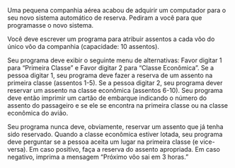 Uma pequena companhia aérea acabou de adquirir um computador para o seu novo sistema automático de reserva. Pediram a você para que programasse o novo sistema.

Você deve escrever um programa para atribuir assentos a cada vôo do único vôo da companhia (capacidade: 10 assentos).

Seu programa deve exibir o seguinte menu de alternativas: Favor digitar 1 para “Primeira Classe” e Favor digitar 2 para “Classe Econômica”. Se a pessoa digitar 1, seu programa deve fazer a reserva de um assento na primeira classe (assentos 1-5). Se a pessoa digitar 2, seu programa dever reservar um assento na classe econômica (assentos 6-10). Seu programa deve então imprimir um cartão de embarque indicando o número do assento do passageiro e se ele se encontra na primeira classe ou na classe econômica do avião.

Seu programa nunca deve, obviamente, reservar um assento que já tenha sido reservado. Quando a classe econômica estiver lotada, seu programa deve perguntar se a pessoa aceita um lugar na primeira classe (e vice-versa). Em caso positivo, faça a reserva do assento apropriada. Em caso negativo, imprima a mensagem “Próximo vôo sai em 3 horas.”
